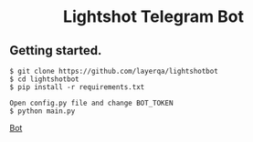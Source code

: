 # <p align="center">Lightshot Telegram Bot
 
## Getting started.
```
$ git clone https://github.com/layerqa/lightshotbot
$ cd lightshotbot
$ pip install -r requirements.txt

Open config.py file and change BOT_TOKEN
$ python main.py
```
[Bot](https://t.me/lightshotrobot)
